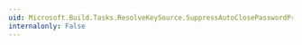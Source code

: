 ```yaml
---
uid: Microsoft.Build.Tasks.ResolveKeySource.SuppressAutoClosePasswordPrompt
internalonly: False
---
```

